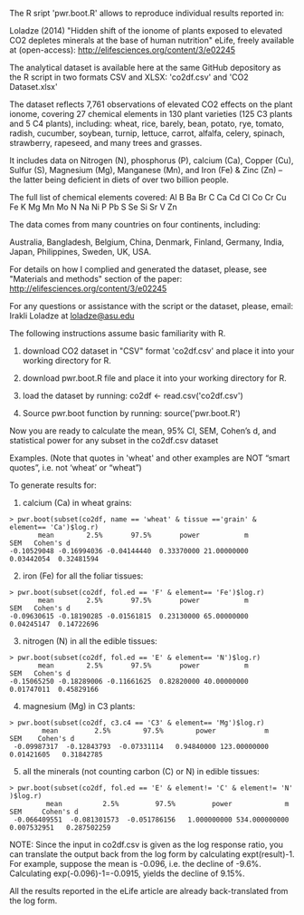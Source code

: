 The R sript 'pwr.boot.R' allows to reproduce individual results reported in:

Loladze (2014) "Hidden shift of the ionome of plants exposed to elevated CO2 
depletes minerals at the base of human nutrition" eLife, freely available at 
(open-access):
http://elifesciences.org/content/3/e02245

The analytical dataset is available here at the same GitHub depository as the R 
script in two formats CSV and XLSX: 'co2df.csv' and 'CO2 Dataset.xlsx'

The dataset reflects 7,761 observations of elevated CO2 effects on the plant 
ionome, covering 27 chemical elements in 130 plant varieties (125 C3 plants and 
5 C4 plants), including:
wheat, rice, barely, bean, potato, rye, tomato, radish, 
cucumber, soybean, turnip, lettuce, carrot, alfalfa, celery, spinach, 
strawberry, rapeseed, and many trees and grasses.

It includes data on Nitrogen (N), phosphorus (P), calcium (Ca), Copper (Cu), 
Sulfur (S), Magnesium (Mg), Manganese (Mn), and Iron (Fe) & Zinc (Zn) – the 
latter being deficient in diets of over two billion people.

The full list of chemical elements covered:
Al B Ba Br C Ca Cd Cl Co Cr Cu Fe K Mg Mn Mo N Na Ni P Pb S Se Si Sr V Zn

The data comes from many countries on four continents, including:

Australia, Bangladesh, Belgium, China, Denmark, Finland, Germany, India, Japan, 
Philippines, Sweden,  UK, USA.  


For details on how I complied and generated the dataset, please, see "Materials 
and methods" section of the paper:
http://elifesciences.org/content/3/e02245


For any questions or assistance with the script or the dataset, please, email:
Irakli Loladze at loladze@asu.edu

The following instructions assume basic familiarity with R.

1) download CO2 dataset in "CSV" format 'co2df.csv' and place it into
your working directory for R.

2) download pwr.boot.R file and place it into your working directory for R.

3) load the dataset by running: co2df <- read.csv('co2df.csv')

4) Source pwr.boot function by running: source('pwr.boot.R')

Now you are ready to calculate the mean, 95% CI, SEM, Cohen’s d, and statistical
power for any subset in the co2df.csv dataset

Examples.
(Note that quotes in 'wheat' and other examples are NOT “smart quotes”, i.e. not
‘wheat’ or “wheat”)

To generate results for:

1) calcium (Ca) in wheat grains:
```
> pwr.boot(subset(co2df, name == 'wheat' & tissue =='grain' & element== 'Ca')$log.r)
       mean        2.5%       97.5%       power           m         SEM   Cohen's d             
-0.10529048 -0.16994036 -0.04144440  0.33370000 21.00000000  0.03442054  0.32481594 
```
2) iron (Fe) for all the foliar tissues:
```
> pwr.boot(subset(co2df, fol.ed == 'F' & element== 'Fe')$log.r)
       mean        2.5%       97.5%       power           m         SEM   Cohen's d             
-0.09630615 -0.18190285 -0.01561815  0.23130000 65.00000000  0.04245147  0.14722696 
```

3) nitrogen (N) in all the edible tissues:

```
> pwr.boot(subset(co2df, fol.ed == 'E' & element== 'N')$log.r)
       mean        2.5%       97.5%       power           m         SEM   Cohen's d             
-0.15065250 -0.18289006 -0.11661625  0.82820000 40.00000000  0.01747011  0.45829166
```

4) magnesium (Mg) in C3 plants:
```
> pwr.boot(subset(co2df, c3.c4 == 'C3' & element== 'Mg')$log.r)
        mean         2.5%        97.5%        power            m          SEM    Cohen's d              
 -0.09987317  -0.12843793  -0.07331114   0.94840000 123.00000000   0.01421605   0.31842785 
 ```


5) all the minerals (not counting carbon (C) or N) in edible tissues:
```
> pwr.boot(subset(co2df, fol.ed == 'E' & element!= 'C' & element!= 'N' )$log.r)
         mean          2.5%         97.5%         power             m           SEM     Cohen's d               
 -0.066409551  -0.081301573  -0.051786156   1.000000000 534.000000000   0.007532951   0.287502259
 ```

NOTE: Since the input in co2df.csv is given as the log response ratio, you can 
translate the output back from the log form by calculating expt(result)-1. 
For example, suppose the mean is -0.096, i.e. the decline of -9.6%. Calculating 
exp(-0.096)-1=-0.0915, yields the decline of 9.15%.

All the results reported in the eLife article are already back-translated from 
the log form.